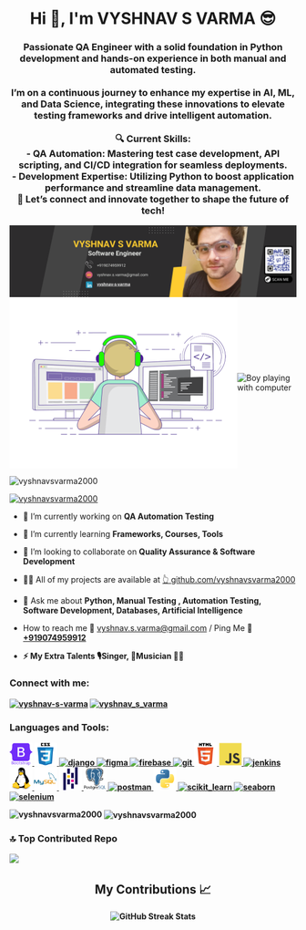 <h1 align="center">Hi 👋, I'm VYSHNAV S VARMA 😎</h1>

<h3 align="center">
  Passionate QA Engineer with a solid foundation in Python development and hands-on experience in both manual and automated testing.<br><br>
  I’m on a continuous journey to enhance my expertise in AI, ML, and Data Science, integrating these innovations to elevate testing frameworks and drive intelligent automation.<br><br>
  🔍 <strong>Current Skills:</strong><br>
  - <strong>QA Automation:</strong> Mastering test case development, API scripting, and CI/CD integration for seamless deployments.<br>
  - <strong>Development Expertise:</strong> Utilizing Python to boost application performance and streamline data management.<br>
  🚀 <strong>Let’s connect and innovate together to shape the future of tech!</strong>
</h3>


<img align="center" alt="Banner" src="Vyshnav-s-varma-banner-PNG.png">

<div style="display: flex; justify-content: space-between; align-items: center;">
  <img src="https://raw.githubusercontent.com/devSouvik/devSouvik/master/gif3.gif" alt="Coding" width="400" style="flex: 1; max-width: 400px; margin-right: auto;">
  <img src="https://media.giphy.com/media/3o7qE1YN7aBOFPRw8E/giphy.gif" alt="Boy playing with computer" width="400" style="flex: 1; max-width: 400px; margin-left: auto;">
</div>
<p align="left"> <img src="https://komarev.com/ghpvc/?username=vyshnavsvarma2000&label=Profile%20views&color=0e75b6&style=flat" alt="vyshnavsvarma2000" /> </p>

<p align="left"> <a href="https://github.com/ryo-ma/github-profile-trophy"><img src="https://github-profile-trophy.vercel.app/?username=vyshnavsvarma2000" alt="vyshnavsvarma2000" /></a> </p>

- 🔭 I’m currently working on **QA Automation Testing**

- 🌱 I’m currently learning **Frameworks, Courses, Tools**

- 👯 I’m looking to collaborate on **Quality Assurance & Software Development**

- 👨‍💻 All of my projects are available at <a href="https://github.com/vyshnavsvarma2000" target="_blank">👆 github.com/vyshnavsvarma2000</a>

- 💬 Ask me about **Python, Manual Testing , Automation Testing, Software Development, Databases, Artificial Intelligence**

- How to reach me 📩 <a href="mailto:vyshnav.s.varma@gmail.com">vyshnav.s.varma@gmail.com</a> / Ping Me 📲 <a href="tel:+919074959912"><b>+919074959912<b></a>

- ⚡ My Extra Talents **🎙️Singer, 🎹Musician 🎵🎼**

<h3 align="left">Connect with me:</h3>
<p align="left">
<a href="https://linkedin.com/in/vyshnav-s-varma" target="blank"><img align="center" src="https://raw.githubusercontent.com/rahuldkjain/github-profile-readme-generator/master/src/images/icons/Social/linked-in-alt.svg" alt="vyshnav-s-varma" height="30" width="40" /></a>
<a href="https://instagram.com/vyshnav_s_varma" target="blank"><img align="center" src="https://raw.githubusercontent.com/rahuldkjain/github-profile-readme-generator/master/src/images/icons/Social/instagram.svg" alt="vyshnav_s_varma" height="30" width="40" /></a>
</p>

<h3 align="left">Languages and Tools:</h3>
<p align="left"> <a href="https://getbootstrap.com" target="_blank" rel="noreferrer"> <img src="https://raw.githubusercontent.com/devicons/devicon/master/icons/bootstrap/bootstrap-plain-wordmark.svg" alt="bootstrap" width="40" height="40"/> </a> <a href="https://www.w3schools.com/css/" target="_blank" rel="noreferrer"> <img src="https://raw.githubusercontent.com/devicons/devicon/master/icons/css3/css3-original-wordmark.svg" alt="css3" width="40" height="40"/> </a> <a href="https://www.djangoproject.com/" target="_blank" rel="noreferrer"> <img src="https://cdn.worldvectorlogo.com/logos/django.svg" alt="django" width="40" height="40"/> </a> <a href="https://www.figma.com/" target="_blank" rel="noreferrer"> <img src="https://www.vectorlogo.zone/logos/figma/figma-icon.svg" alt="figma" width="40" height="40"/> </a> <a href="https://firebase.google.com/" target="_blank" rel="noreferrer"> <img src="https://www.vectorlogo.zone/logos/firebase/firebase-icon.svg" alt="firebase" width="40" height="40"/> </a> <a href="https://git-scm.com/" target="_blank" rel="noreferrer"> <img src="https://www.vectorlogo.zone/logos/git-scm/git-scm-icon.svg" alt="git" width="40" height="40"/> </a> <a href="https://www.w3.org/html/" target="_blank" rel="noreferrer"> <img src="https://raw.githubusercontent.com/devicons/devicon/master/icons/html5/html5-original-wordmark.svg" alt="html5" width="40" height="40"/> </a> <a href="https://developer.mozilla.org/en-US/docs/Web/JavaScript" target="_blank" rel="noreferrer"> <img src="https://raw.githubusercontent.com/devicons/devicon/master/icons/javascript/javascript-original.svg" alt="javascript" width="40" height="40"/> </a> <a href="https://www.jenkins.io" target="_blank" rel="noreferrer"> <img src="https://www.vectorlogo.zone/logos/jenkins/jenkins-icon.svg" alt="jenkins" width="40" height="40"/> </a> <a href="https://www.linux.org/" target="_blank" rel="noreferrer"> <img src="https://raw.githubusercontent.com/devicons/devicon/master/icons/linux/linux-original.svg" alt="linux" width="40" height="40"/> </a> <a href="https://www.mysql.com/" target="_blank" rel="noreferrer"> <img src="https://raw.githubusercontent.com/devicons/devicon/master/icons/mysql/mysql-original-wordmark.svg" alt="mysql" width="40" height="40"/> </a> <a href="https://pandas.pydata.org/" target="_blank" rel="noreferrer"> <img src="https://raw.githubusercontent.com/devicons/devicon/2ae2a900d2f041da66e950e4d48052658d850630/icons/pandas/pandas-original.svg" alt="pandas" width="40" height="40"/> </a> <a href="https://www.postgresql.org" target="_blank" rel="noreferrer"> <img src="https://raw.githubusercontent.com/devicons/devicon/master/icons/postgresql/postgresql-original-wordmark.svg" alt="postgresql" width="40" height="40"/> </a> <a href="https://postman.com" target="_blank" rel="noreferrer"> <img src="https://www.vectorlogo.zone/logos/getpostman/getpostman-icon.svg" alt="postman" width="40" height="40"/> </a> <a href="https://www.python.org" target="_blank" rel="noreferrer"> <img src="https://raw.githubusercontent.com/devicons/devicon/master/icons/python/python-original.svg" alt="python" width="40" height="40"/> </a> <a href="https://scikit-learn.org/" target="_blank" rel="noreferrer"> <img src="https://upload.wikimedia.org/wikipedia/commons/0/05/Scikit_learn_logo_small.svg" alt="scikit_learn" width="40" height="40"/> </a> <a href="https://seaborn.pydata.org/" target="_blank" rel="noreferrer"> <img src="https://seaborn.pydata.org/_images/logo-mark-lightbg.svg" alt="seaborn" width="40" height="40"/> </a> <a href="https://www.selenium.dev" target="_blank" rel="noreferrer"> <img src="https://raw.githubusercontent.com/detain/svg-logos/780f25886640cef088af994181646db2f6b1a3f8/svg/selenium-logo.svg" alt="selenium" width="40" height="40"/> </a> </p>

<p><img align="left" src="https://github-readme-stats.vercel.app/api/top-langs?username=vyshnavsvarma2000&show_icons=true&locale=en&layout=compact" alt="vyshnavsvarma2000" /></p>

<p>&nbsp;<img align="center" src="https://github-readme-stats.vercel.app/api?username=vyshnavsvarma2000&show_icons=true&locale=en" alt="vyshnavsvarma2000" /></p>


### 🔝 Top Contributed Repo
![](https://github-contributor-stats.vercel.app/api?username=vyshnavsvarma2000&limit=5&theme=flat&combine_all_yearly_contributions=true)

<h2 align="center">My Contributions 📈</h2>
<p align="center">
  <img src="https://github-readme-streak-stats.herokuapp.com/?user=vyshnavsvarma2000&theme=dark&hide_border=true" alt="GitHub Streak Stats">
</p>
